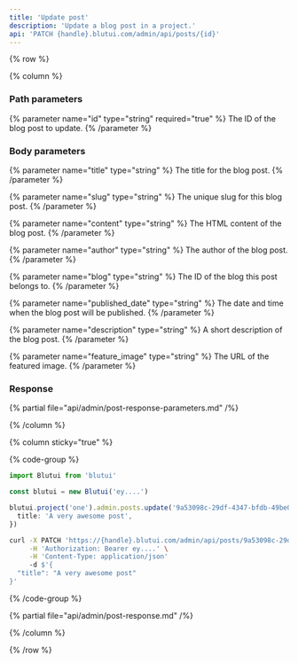 ```yaml
---
title: 'Update post'
description: 'Update a blog post in a project.'
api: 'PATCH {handle}.blutui.com/admin/api/posts/{id}'
---
```


{% row %}

{% column %}
### Path parameters

{% parameter name="id" type="string" required="true" %}
The ID of the blog post to update.
{% /parameter %}

### Body parameters

{% parameter name="title" type="string" %}
The title for the blog post.
{% /parameter %}

{% parameter name="slug" type="string" %}
The unique slug for this blog post.
{% /parameter %}

{% parameter name="content" type="string" %}
The HTML content of the blog post.
{% /parameter %}

{% parameter name="author" type="string" %}
The author of the blog post.
{% /parameter %}

{% parameter name="blog" type="string" %}
The ID of the blog this post belongs to.
{% /parameter %}

{% parameter name="published_date" type="string" %}
The date and time when the blog post will be published.
{% /parameter %}

{% parameter name="description" type="string" %}
A short description of the blog post.
{% /parameter %}

{% parameter name="feature_image" type="string" %}
The URL of the featured image.
{% /parameter %}

### Response

{% partial file="api/admin/post-response-parameters.md" /%}

{% /column %}

{% column sticky="true" %}

{% code-group %}

```ts {% process=false filename="Node.js" %}
import Blutui from 'blutui'

const blutui = new Blutui('ey....')

blutui.project('one').admin.posts.update('9a53098c-29df-4347-bfdb-49be0850db29', {
  title: 'A very awesome post',
})
```

```bash {% process=false filename="cURL" %}
curl -X PATCH 'https://{handle}.blutui.com/admin/api/posts/9a53098c-29df-4347-bfdb-49be0850db29' \
     -H 'Authorization: Bearer ey....' \
     -H 'Content-Type: application/json'
     -d $'{
  "title": "A very awesome post"
}'
```

{% /code-group %}

{% partial file="api/admin/post-response.md" /%}

{% /column %}

{% /row %}
